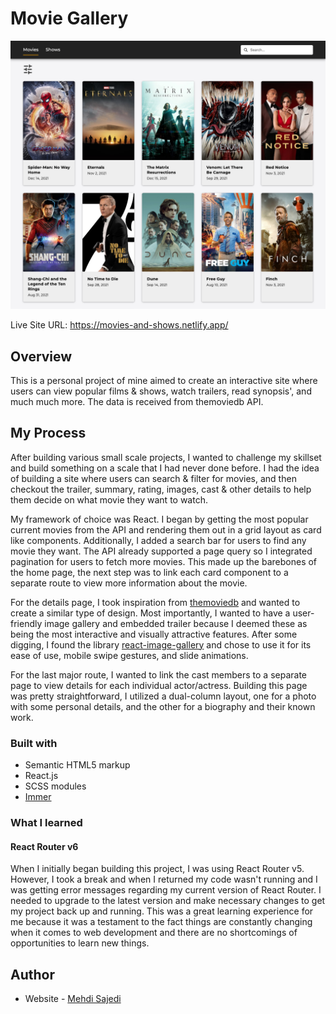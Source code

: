 # Movie Gallery

![Design preview](./preview.png)

Live Site URL: https://movies-and-shows.netlify.app/

## Overview

This is a personal project of mine aimed to create an interactive site where users can view popular films & shows, watch trailers, read synopsis', and much much more. The data is received from themoviedb API.

## My Process

After building various small scale projects, I wanted to challenge my skillset and build something on a scale that I had never done before. I had the idea of building a site where users can search & filter for movies, and then checkout the trailer, summary, rating, images, cast & other details to help them decide on what movie they want to watch.

My framework of choice was React. I began by getting the most popular current movies from the API and rendering them out in a grid layout as card like components. Additionally, I added a search bar for users to find any movie they want. The API already supported a page query so I integrated pagination for users to fetch more movies. This made up the barebones of the home page, the next step was to link each card component to a separate route to view more information about the movie.

For the details page, I took inspiration from [themoviedb](https://www.themoviedb.org/tv/1396-breaking-bad) and wanted to create a similar type of design. Most importantly, I wanted to have a user-friendly image gallery and embedded trailer because I deemed these as being the most interactive and visually attractive features. After some digging, I found the library [react-image-gallery](https://github.com/xiaolin/react-image-gallery) and chose to use it for its ease of use, mobile swipe gestures, and slide animations.

For the last major route, I wanted to link the cast members to a separate page to view details for each individual actor/actress. Building this page was pretty straightforward, I utilized a dual-column layout, one for a photo with some personal details, and the other for a biography and their known work.

### Built with

- Semantic HTML5 markup
- React.js
- SCSS modules
- [Immer](https://github.com/immerjs/immer)

### What I learned

#### React Router v6

When I initially began building this project, I was using React Router v5. However, I took a break and when I returned my code wasn't running and I was getting error messages regarding my current version of React Router. I needed to upgrade to the latest version and make necessary changes to get my project back up and running. This was a great learning experience for me because it was a testament to the fact things are constantly changing when it comes to web development and there are no shortcomings of opportunities to learn new things.

## Author

- Website - [Mehdi Sajedi](https://mehdi-sajedi.github.io/)

